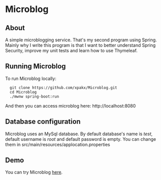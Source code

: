 # Microblog

## About
A simple microblogging service. That's my second program using Spring. Mainly why I write this program is that I want to better understand Spring Security, improve my unit tests and learn how to use Thymeleaf.

## Running Microblog

To run Microblog locally: 

```
  git clone https://github.com/xpakx/Microblog.git
  cd Microblog
  ./mwnw spring-boot:run
```

And then you can access microblog here: http://localhost:8080

## Database configuration

Microblog uses an MySql database. By default database's name is _test_, default username is _root_ and default password is empty. You can change them in src/main/resources/applocation.properties

## Demo

You can try Microblog [here](https://pacific-fjord-54200.herokuapp.com/posts).
